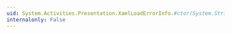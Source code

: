 ```yaml
---
uid: System.Activities.Presentation.XamlLoadErrorInfo.#ctor(System.String,System.Int32,System.Int32)
internalonly: False
---
```

